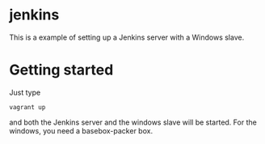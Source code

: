 # jenkins
This is a example of setting up a Jenkins server with a Windows slave.

# Getting started
Just type

```
vagrant up
```

and both the Jenkins server and the windows slave will be started.
For the windows, you need a basebox-packer box.

